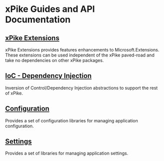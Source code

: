 # xPike Guides and API Documentation

## [xPike Extensions](extensions/api/index.html)

xPike Extensions provides features enhancements to Microsoft.Extensions. These extensions can be used independent of
the xPike paved-road and take no dependencies on other xPike packages.

## [IoC - Dependency Injection](ioc/api/index.html)

Inversion of Control/Dependency Injection abstractions to support the rest of xPike.

## [Configuration](configuration/api/index.html)

Provides a set of configuration libraries for managing application configuration.

## [Settings](settings/api/index.html)

Provides a set of libraries for managing application settings.
